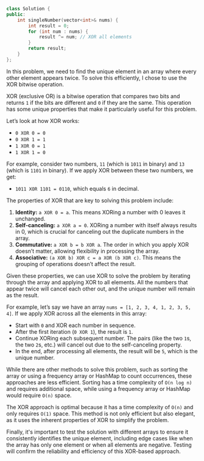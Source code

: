 ``` cpp
class Solution {
public:
    int singleNumber(vector<int>& nums) {
        int result = 0;
        for (int num : nums) {
            result ^= num; // XOR all elements
        }
        return result;
    }
};
```

In this problem, we need to find the unique element in an array where every other element appears twice. To solve this efficiently, I chose to use the XOR bitwise operation.

XOR (exclusive OR) is a bitwise operation that compares two bits and returns `1` if the bits are different and `0` if they are the same. This operation has some unique properties that make it particularly useful for this problem.

Let’s look at how XOR works:
- `0 XOR 0 = 0`
- `0 XOR 1 = 1`
- `1 XOR 0 = 1`
- `1 XOR 1 = 0`

For example, consider two numbers, `11` (which is `1011` in binary) and `13` (which is `1101` in binary). If we apply XOR between these two numbers, we get:
- `1011 XOR 1101 = 0110`, which equals `6` in decimal.

The properties of XOR that are key to solving this problem include:
1. **Identity:** `a XOR 0 = a`. This means XORing a number with 0 leaves it unchanged.
2. **Self-canceling:** `a XOR a = 0`. XORing a number with itself always results in 0, which is crucial for canceling out the duplicate numbers in the array.
3. **Commutative:** `a XOR b = b XOR a`. The order in which you apply XOR doesn’t matter, allowing flexibility in processing the array.
4. **Associative:** `(a XOR b) XOR c = a XOR (b XOR c)`. This means the grouping of operations doesn’t affect the result.

Given these properties, we can use XOR to solve the problem by iterating through the array and applying XOR to all elements. All the numbers that appear twice will cancel each other out, and the unique number will remain as the result.

For example, let’s say we have an array `nums = [1, 2, 3, 4, 1, 2, 3, 5, 4]`. If we apply XOR across all the elements in this array:
- Start with `0` and XOR each number in sequence.
- After the first iteration (`0 XOR 1`), the result is `1`.
- Continue XORing each subsequent number. The pairs (like the two `1`s, the two `2`s, etc.) will cancel out due to the self-canceling property.
- In the end, after processing all elements, the result will be `5`, which is the unique number.

While there are other methods to solve this problem, such as sorting the array or using a frequency array or HashMap to count occurrences, these approaches are less efficient. Sorting has a time complexity of `O(n log n)` and requires additional space, while using a frequency array or HashMap would require `O(n)` space.

The XOR approach is optimal because it has a time complexity of `O(n)` and only requires `O(1)` space. This method is not only efficient but also elegant, as it uses the inherent properties of XOR to simplify the problem.

Finally, it's important to test the solution with different arrays to ensure it consistently identifies the unique element, including edge cases like when the array has only one element or when all elements are negative. Testing will confirm the reliability and efficiency of this XOR-based approach.